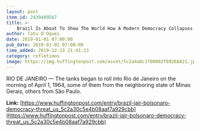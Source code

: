 ```yaml
---
layout: post
item_id: 2439489567
title: >-
    Brazil Is About To Show The World How A Modern Democracy Collapses
author: Tatu D'Oquei
date: 2019-01-01 07:00:00
pub_date: 2019-01-01 07:00:00
time_added: 2019-12-23 21:41:23
category: refletimos
image: https://img.huffingtonpost.com/asset/5c2a4a0c1f00002f0926b821.jpeg?cache=zglyffpi41&ops=1910_1000
---
```


RIO DE JANEIRO — The tanks began to roll into Rio de Janeiro on the morning of April 1, 1964, some of them from the neighboring state of Minas Gerais, others from São Paulo.

**Link:** [https://www.huffingtonpost.com/entry/brazil-jair-bolsonaro-democracy-threat_us_5c2a30c5e4b08aaf7a929cbb](https://www.huffingtonpost.com/entry/brazil-jair-bolsonaro-democracy-threat_us_5c2a30c5e4b08aaf7a929cbb)

